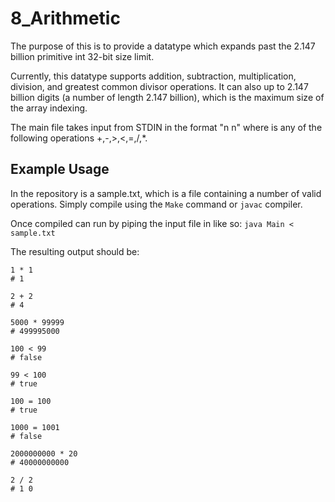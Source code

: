 # 8_Arithmetic

The purpose of this is to provide a datatype which expands past the 2.147 billion primitive int 32-bit size limit.

Currently, this datatype supports addition, subtraction, multiplication, division, and greatest common divisor operations.
It can also up to 2.147 billion digits (a number of length 2.147 billion), which is the maximum size of the array indexing.

The main file takes input from STDIN in the format "n <op> n" where <op> is any of the following operations +,-,>,<,=,/,*.
                                                                                                                     
 
## Example Usage 

In the repository is a sample.txt, which is a file containing a number of valid operations. Simply compile using the `Make` command or `javac` compiler.

Once compiled can run by piping the input file in like so:
`java Main < sample.txt`

The resulting output should be:
```
1 * 1
# 1

2 + 2
# 4

5000 * 99999
# 499995000

100 < 99
# false

99 < 100
# true

100 = 100
# true

1000 = 1001
# false

2000000000 * 20
# 40000000000

2 / 2
# 1 0
```
